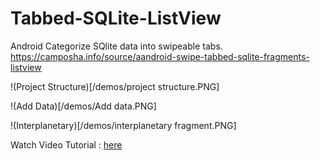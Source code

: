 # Tabbed-SQLite-ListView
Android Categorize SQlite data into swipeable tabs. https://camposha.info/source/aandroid-swipe-tabbed-sqlite-fragments-listview

!(Project Structure)[/demos/project structure.PNG]

!(Add Data)[/demos/Add data.PNG]

!(Interplanetary)[/demos/interplanetary fragment.PNG]

Watch Video Tutorial : [here](https://youtu.be/O7noFYLxP14)
